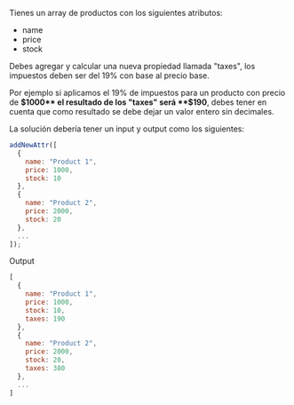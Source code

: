 
Tienes un array de productos con los siguientes atributos:

- name
- price
- stock

Debes agregar y calcular una nueva propiedad llamada "taxes", los impuestos deben ser del 19% con base al precio base.

Por ejemplo si aplicamos el 19% de impuestos para un producto con precio de **$1000** el resultado de los "taxes" será **$190**, debes tener en cuenta que como resultado se debe dejar un valor entero sin decimales.

La solución debería tener un input y output como los siguientes:

```js
addNewAttr([
  {
    name: "Product 1",
    price: 1000,
    stock: 10
  },
  {
    name: "Product 2",
    price: 2000,
    stock: 20
  },
  ...
]);
```

Output

```js
[
  {
    name: "Product 1",
    price: 1000,
    stock: 10,
    taxes: 190
  },
  {
    name: "Product 2",
    price: 2000,
    stock: 20,
    taxes: 380
  },
  ...
]
```
